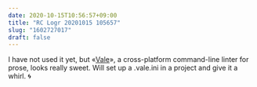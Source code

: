 ```yaml
---
date: 2020-10-15T10:56:57+09:00
title: "RC Logr 20201015 105657"
slug: "1602727017"
draft: false
---
```


I have not used it yet, but «[Vale](https://docs.errata.ai/vale/about)», a cross-platform command-line linter for prose, looks really sweet. Will set up a .vale.ini in a project and give it a whirl. 🌀 
